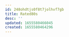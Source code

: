 ```yaml
---
id: 248ohdtjs0f8t7jolhvf7gb
title: Rated80s
desc: ''
updated: 1655580466045
created: 1655580464296
---
```


